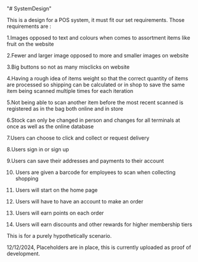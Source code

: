 "# SystemDesign" 

This is a design for a POS system, it must fit our set requirements.
Those requirements are :

1.Images opposed to text and colours when comes to assortment items like fruit on the website

2.Fewer and larger image opposed to more and smaller images on website

3.Big buttons so not as many misclicks on website

4.Having a rough idea of items weight so that the correct quantity of items are processed so shipping can be calculated or in shop to save the same item being scanned multiple times for each iteration

5.Not being able to scan another item before the most recent scanned is registered as in the bag both online and in store

6.Stock can only be changed in person and changes for all terminals at once as well as the online database

7.Users can choose to click and collect or request delivery

8.Users sign in or sign up

9.Users can save their addresses and payments to their account

10. Users are given a barcode for employees to scan when collecting shopping

11. Users will start on the home page

12. Users will have to have an account to make an order

13. Users will earn points on each order

14. Users will earn discounts and other rewards for higher membership tiers

This is for a purely hypothetically scenario.

12/12/2024, Placeholders are in place, this is currently uploaded as proof of development. 
